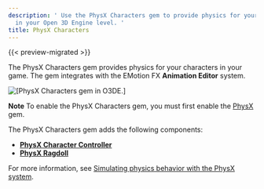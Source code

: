```yaml
---
description: ' Use the PhysX Characters gem to provide physics for your characters
  in your Open 3D Engine level. '
title: PhysX Characters
---
```


{{< preview-migrated >}}

The PhysX Characters gem provides physics for your characters in your game\. The gem integrates with the EMotion FX **Animation Editor** system\.

![\[PhysX Characters gem in O3DE.\]](/images/user-guide/gems/physx/gems-system-physx-characters.png)

**Note**
To enable the PhysX Characters gem, you must first enable the [PhysX](/docs/user-guide/gems/physx.md) gem\.

The PhysX Characters gem adds the following components:
+  **[PhysX Character Controller](/docs/user-guide/components/physx-character-controller.md)**
+  **[PhysX Ragdoll](/docs/user-guide/components/physx-ragdoll.md)**

For more information, see [Simulating physics behavior with the PhysX system](/docs/user-guide/interactivity/physics/nvidia-physx/intro.md)\.
